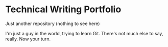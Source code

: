 # Technical Writing Portfolio
Just another repository (nothing to see here)


I'm just a guy in the world, trying to learn Git.
There's not much else to say, really.
Now your turn.
